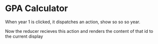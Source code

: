 # GPA Calculator

When year 1 is clicked, it dispatches an action, show so so so year.

Now the reducer recieves this action and renders the content of that id to the current display